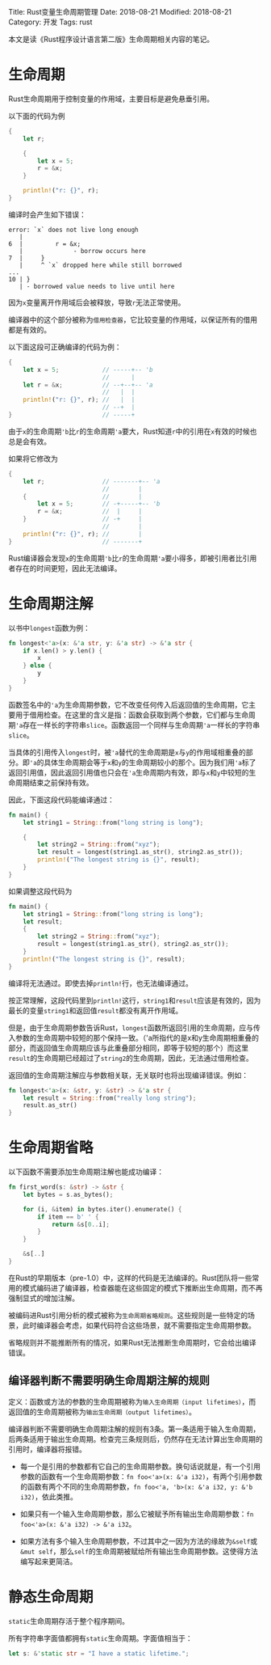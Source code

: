Title: Rust变量生命周期管理
Date: 2018-08-21
Modified: 2018-08-21
Category: 开发
Tags: rust

本文是读《Rust程序设计语言第二版》生命周期相关内容的笔记。

# 生命周期

Rust生命周期用于控制变量的作用域，主要目标是避免悬垂引用。

以下面的代码为例

```rust
{
    let r;

    {
        let x = 5;
        r = &x;
    }

    println!("r: {}", r);
}
```

编译时会产生如下错误：

```
error: `x` does not live long enough
   |
6  |         r = &x;
   |              - borrow occurs here
7  |     }
   |     ^ `x` dropped here while still borrowed
...
10 | }
   | - borrowed value needs to live until here
```

因为`x`变量离开作用域后会被释放，导致`r`无法正常使用。

编译器中的这个部分被称为`借用检查器`，它比较变量的作用域，以保证所有的借用都是有效的。

以下面这段可正确编译的代码为例：

```rust
{
    let x = 5;            // -----+-- 'b
                          //      |
    let r = &x;           // --+--+-- 'a
                          //   |  |
    println!("r: {}", r); //   |  |
                          // --+  |
}                         // -----+
```

由于`x`的生命周期`'b`比`r`的生命周期`'a`要大，Rust知道`r`中的引用在`x`有效的时候也总是会有效。

如果将它修改为

```rust
{
    let r;                // -------+-- 'a
                          //        |
    {                     //        |
        let x = 5;        // -+-----+-- 'b
        r = &x;           //  |     |
    }                     // -+     |
                          //        |
    println!("r: {}", r); //        |
}                         // -------+
```

Rust编译器会发现`x`的生命周期`'b`比`r`的生命周期`'a`要小得多，即被引用者比引用者存在的时间更短，因此无法编译。

# 生命周期注解

以书中`longest`函数为例：

```rust
fn longest<'a>(x: &'a str, y: &'a str) -> &'a str {
    if x.len() > y.len() {
        x
    } else {
        y
    }
}
```

函数签名中的`'a`为生命周期参数，它不改变任何传入后返回值的生命周期，它主要用于借用检查。在这里的含义是指：函数会获取到两个参数，它们都与生命周期`'a`存在一样长的字符串`slice`。函数返回一个同样与生命周期`'a`一样长的字符串`slice`。

当具体的引用传入`longest`时，被`'a`替代的生命周期是`x`与`y`的作用域相重叠的部分。即`'a`的具体生命周期会等于`x`和`y`的生命周期较小的那个。因为我们用`'a`标了返回引用值，因此返回引用值也只会在`'a`生命周期内有效，即与`x`和`y`中较短的生命周期结束之前保持有效。

因此，下面这段代码能编译通过：

```rust
fn main() {
    let string1 = String::from("long string is long");

    {
        let string2 = String::from("xyz");
        let result = longest(string1.as_str(), string2.as_str());
        println!("The longest string is {}", result);
    }
}
```

如果调整这段代码为

```rust
fn main() {
    let string1 = String::from("long string is long");
    let result;
    {
        let string2 = String::from("xyz");
        result = longest(string1.as_str(), string2.as_str());
    }
    println!("The longest string is {}", result);
}
```

编译将无法通过。即使去掉`println!`行，也无法编译通过。

按正常理解，这段代码里到`println!`这行，`string1`和`result`应该是有效的，因为最长的变量`string1`和返回值`result`都没有离开作用域。

但是，由于生命周期参数告诉Rust，`longest`函数所返回引用的生命周期，应与传入参数的生命周期中较短的那个保持一致。（'a所指代的是x和y生命周期相重叠的部分，而返回值生命周期应该与此重叠部分相同，即等于较短的那个）而这里`result`的生命周期已经超过了`string2`的生命周期，因此，无法通过借用检查。

返回值的生命周期注解应与参数相关联，无关联时也将出现编译错误。例如：

```rust
fn longest<'a>(x: &str, y: &str) -> &'a str {
    let result = String::from("really long string");
    result.as_str()
}
```

# 生命周期省略

以下函数不需要添加生命周期注解也能成功编译：

```rust
fn first_word(s: &str) -> &str {
    let bytes = s.as_bytes();

    for (i, &item) in bytes.iter().enumerate() {
        if item == b' ' {
            return &s[0..i];
        }
    }

    &s[..]
}
```

在Rust的早期版本（pre-1.0）中，这样的代码是无法编译的。Rust团队将一些常用的模式编码进了编译器，检查器能在这些固定的模式下推断出生命周期，而不再强制显式的增加注解。

被编码进Rust引用分析的模式被称为`生命周期省略规则`。这些规则是一些特定的场景，此时编译器会考虑，如果代码符合这些场景，就不需要指定生命周期参数。

省略规则并不能推断所有的情况，如果Rust无法推断生命周期时，它会给出编译错误。

## 编译器判断不需要明确生命周期注解的规则

定义：函数或方法的参数的生命周期被称为`输入生命周期（input lifetimes）`，而返回值的生命周期被称为`输出生命周期（output lifetimes）`。

编译器判断不需要明确生命周期注解的规则有3条。第一条适用于输入生命周期，后两条适用于输出生命周期。检查完三条规则后，仍然存在无法计算出生命周期的引用时，编译器将报错。

 - 每一个是引用的参数都有它自己的生命周期参数。换句话说就是，有一个引用参数的函数有一个生命周期参数：`fn foo<'a>(x: &'a i32)`，有两个引用参数的函数有两个不同的生命周期参数，`fn foo<'a, 'b>(x: &'a i32, y: &'b i32)`，依此类推。
 
 - 如果只有一个输入生命周期参数，那么它被赋予所有输出生命周期参数：`fn foo<'a>(x: &'a i32) -> &'a i32`。

 - 如果方法有多个输入生命周期参数，不过其中之一因为方法的缘故为`&self`或`&mut self`，那么`self`的生命周期被赋给所有输出生命周期参数。这使得方法编写起来更简洁。
 
# 静态生命周期

`static`生命周期存活于整个程序期间。

所有字符串字面值都拥有`static`生命周期。字面值相当于：

```rust
let s: &'static str = "I have a static lifetime.";
```


 
